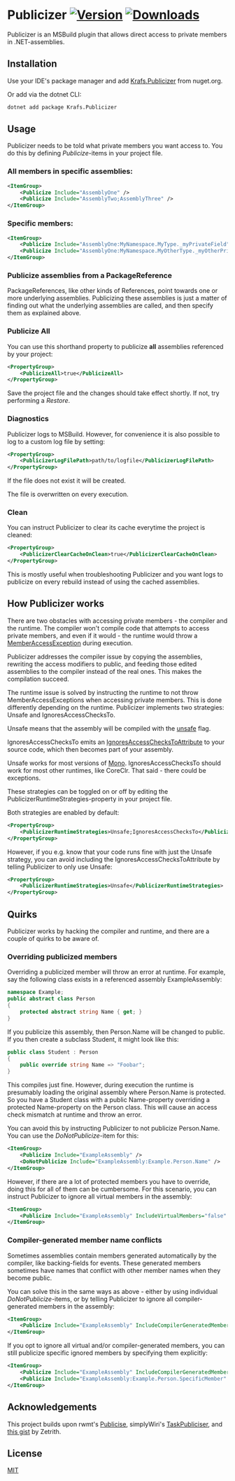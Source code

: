 # Publicizer <a href="https://www.nuget.org/packages/Krafs.Publicizer"><img alt="Version" src="https://img.shields.io/nuget/vpre/Krafs.Publicizer?label=Latest"></a>  <a href="https://www.nuget.org/packages/Krafs.Publicizer"><img alt="Downloads" src="https://img.shields.io/nuget/dt/Krafs.Publicizer?label=Downloads"></a>

Publicizer is an MSBuild plugin that allows direct access to private members in .NET-assemblies.

## Installation
Use your IDE's package manager and add [Krafs.Publicizer](https://www.nuget.org/packages/Krafs.Publicizer) from nuget.org.

Or add via the dotnet CLI:
```bash
dotnet add package Krafs.Publicizer
```

## Usage
Publicizer needs to be told what private members you want access to. You do this by defining _Publicize_-items in your project file.

### All members in specific assemblies:
```xml
<ItemGroup>
    <Publicize Include="AssemblyOne" />
    <Publicize Include="AssemblyTwo;AssemblyThree" />
</ItemGroup>
```

### Specific members:
```xml
<ItemGroup>
    <Publicize Include="AssemblyOne:MyNamespace.MyType._myPrivateField" />
    <Publicize Include="AssemblyOne:MyNamespace.MyOtherType._myOtherPrivateField" />
</ItemGroup>
```

### Publicize assemblies from a PackageReference
PackageReferences, like other kinds of References, point towards one or more underlying assemblies. Publicizing these assemblies is just a matter of finding out what the underlying assemblies are called, and then specify them as explained above.

### Publicize All
You can use this shorthand property to publicize **all** assemblies referenced by your project:
```xml
<PropertyGroup>
    <PublicizeAll>true</PublicizeAll>
</PropertyGroup>
```

Save the project file and the changes should take effect shortly. If not, try performing a _Restore_.

### Diagnostics
Publicizer logs to MSBuild. However, for convenience it is also possible to log to a custom log file by setting:
```xml
<PropertyGroup>
    <PublicizerLogFilePath>path/to/logfile</PublicizerLogFilePath>
</PropertyGroup>
```
If the file does not exist it will be created.

The file is overwritten on every execution.

### Clean
You can instruct Publicizer to clear its cache everytime the project is cleaned:
```xml
<PropertyGroup>
    <PublicizerClearCacheOnClean>true</PublicizerClearCacheOnClean>
</PropertyGroup>
```
This is mostly useful when troubleshooting Publicizer and you want logs to publicize on every rebuild instead of using the cached assemblies.

## How Publicizer works
There are two obstacles with accessing private members - the compiler and the runtime. 
The compiler won't compile code that attempts to access private members, and even if it would - the runtime would throw a [MemberAccessException](https://docs.microsoft.com/en-us/dotnet/api/system.memberaccessexception/) during execution.

Publicizer addresses the compiler issue by copying the assemblies, rewriting the access modifiers to public, and feeding those edited assemblies to the compiler instead of the real ones. This makes the compilation succeed.

The runtime issue is solved by instructing the runtime to not throw MemberAccessExceptions when accessing private members. 
This is done differently depending on the runtime. Publicizer implements two strategies: Unsafe and IgnoresAccessChecksTo.

Unsafe means that the assembly will be compiled with the [unsafe](https://docs.microsoft.com/en-us/dotnet/csharp/language-reference/unsafe-code/) flag.

IgnoresAccessChecksTo emits an [IgnoresAccessChecksToAttribute](https://www.strathweb.com/2018/10/no-internalvisibleto-no-problem-bypassing-c-visibility-rules-with-roslyn/) to your source code, which then becomes part of your assembly.

Unsafe works for most versions of [Mono](https://www.mono-project.com/). IgnoresAccessChecksTo should work for most other runtimes, like CoreClr. That said - there could be exceptions.

These strategies can be toggled on or off by editing the PublicizerRuntimeStrategies-property in your project file.

Both strategies are enabled by default:
```xml
<PropertyGroup>
    <PublicizerRuntimeStrategies>Unsafe;IgnoresAccessChecksTo</PublicizerRuntimeStrategies>
</PropertyGroup>
```
However, if you e.g. know that your code runs fine with just the Unsafe strategy, you can avoid including the IgnoresAccessChecksToAttribute by telling Publicizer to only use Unsafe:
```xml
<PropertyGroup>
    <PublicizerRuntimeStrategies>Unsafe</PublicizerRuntimeStrategies>
</PropertyGroup>
```

## Quirks
Publicizer works by hacking the compiler and runtime, and there are a couple of quirks to be aware of.

### Overriding publicized members
Overriding a publicized member will throw an error at runtime. For example, say the following class exists in a referenced assembly ExampleAssembly:
```cs
namespace Example;
public abstract class Person
{
    protected abstract string Name { get; }
}
```
If you publicize this assembly, then Person.Name will be changed to public. If you then create a subclass Student, it might look like this:
```cs
public class Student : Person
{
    public override string Name => "Foobar";
}
```
This compiles just fine. However, during execution the runtime is presumably loading the original assembly where Person.Name is protected. 
So you have a Student class with a public Name-property overriding a protected Name-property on the Person class. 
This will cause an access check mismatch at runtime and throw an error.

You can avoid this by instructing Publicizer to not publicize Person.Name. You can use the _DoNotPublicize_-item for this:
```xml
<ItemGroup>
    <Publicize Include="ExampleAssembly" />
    <DoNotPublicize Include="ExampleAssembly:Example.Person.Name" />
</ItemGroup>
```

However, if there are a lot of protected members you have to override, doing this for all of them can be cumbersome.
For this scenario, you can instruct Publicizer to ignore all virtual members in the assembly:
```xml
<ItemGroup>
    <Publicize Include="ExampleAssembly" IncludeVirtualMembers="false" />
</ItemGroup>
```

### Compiler-generated member name conflicts
Sometimes assemblies contain members generated automatically by the compiler, like backing-fields for events. 
These generated members sometimes have names that conflict with other member names when they become public.

You can solve this in the same ways as above - either by using individual _DoNotPublicize_-items, or by telling Publicizer to ignore all compiler-generated members in the assembly:
```xml
<ItemGroup>
    <Publicize Include="ExampleAssembly" IncludeCompilerGeneratedMembers="false" />
</ItemGroup>
```

If you opt to ignore all virtual and/or compiler-generated members, you can still publicize specific ignored members by specifying them explicitly:
```xml
<ItemGroup>
    <Publicize Include="ExampleAssembly" IncludeCompilerGeneratedMembers="false" IncludeVirtualMembers="false" />
    <Publicize Include="ExampleAssembly:Example.Person.SpecificMember" />
</ItemGroup>
```

## Acknowledgements
This project builds upon rwmt's [Publicise](https://github.com/rwmt/Publicise), simplyWiri's [TaskPubliciser](https://github.com/simplyWiri/TaskPubliciser), and [this gist](https://gist.github.com/Zetrith/d86b1d84e993c8117983c09f1a5dcdcd) by Zetrith.

## License
[MIT](https://choosealicense.com/licenses/mit/)
